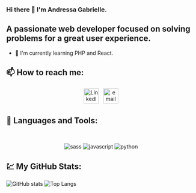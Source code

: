 ### Hi there 👋 I'm Andressa Gabrielle.

## A passionate web developer focused on solving problems for a great user experience.

- 🌱 I'm currently learning PHP and React. 

## 📫 How to reach me: 
<p align="center">
 <a href="https://www.linkedin.com/in/andressa-gabrielle-souza-611857138/" target="_blank" rel="noopener noreferrer"> <img src="https://images.vexels.com/media/users/3/137382/isolated/preview/c59b2807ea44f0d70f41ca73c61d281d-logotipo-do-iacute-cone-do-linkedin-by-vexels.png" alt="LinkedIn" height="40" style="vertical-align:top; margin:4px"></a>
 <a href="mailto:andressagss21@gmail.com"> <img src="https://www.logo.wine/a/logo/Gmail/Gmail-Logo.wine.svg" alt="email" height="40" style="vertical-align:top; margin:4px"></a>
</p>

## 🧰 Languages and Tools:
<center> 

<img scr= ![html-5](https://user-images.githubusercontent.com/25774210/132143220-95cc9720-2e76-4479-a3f3-07fdb13ff83a.png)>
<img scr= ![css](https://user-images.githubusercontent.com/25774210/132143222-e133ef47-df64-4a33-82bf-195683dd608b.png)>

![sass](https://user-images.githubusercontent.com/25774210/132143225-f835d64c-1beb-417b-801e-b7c8568ada03.png)
![javascript](https://user-images.githubusercontent.com/25774210/132143227-807db9f4-2f49-471f-a15d-ae3f9a53914a.png)
![python](https://user-images.githubusercontent.com/25774210/132143228-ff595f10-f130-4d77-b0d8-de2582d1163c.png)
 
 </center>



## 💹 My GitHub Stats: 
![GitHub stats](https://github-readme-stats.vercel.app/api?username=andressagabrielle21&show_icons=true&theme=dracula)                    ![Top Langs](https://github-readme-stats.vercel.app/api/top-langs/?username=andressagabrielle21&theme=nightowl)

